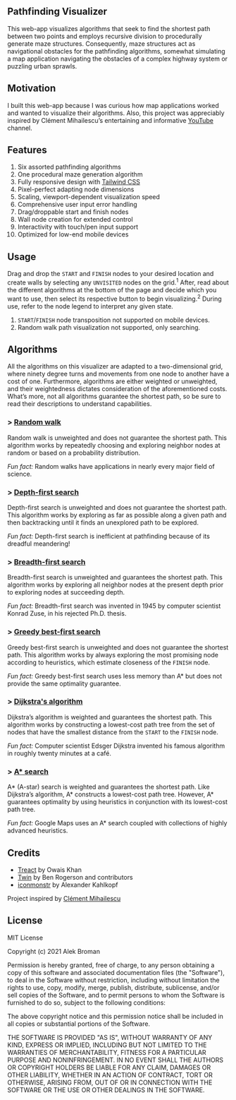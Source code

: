 ## Pathfinding Visualizer

This web-app visualizes algorithms that seek to find the shortest path between two points and employs recursive division to procedurally generate maze structures. Consequently, maze structures act as navigational obstacles for the pathfinding algorithms, somewhat simulating a map application navigating the obstacles of a complex highway system or puzzling urban sprawls.

## Motivation

I built this web-app because I was curious how map applications worked and wanted to visualize their algorithms. Also, this project was appreciably inspired by Clément Mihailescu’s entertaining and informative [YouTube](https://www.youtube.com/channel/UCaO6VoaYJv4kS-TQO_M-N_g) channel.

## Features

1.	Six assorted pathfinding algorithms
2.	One procedural maze generation algorithm
3.	Fully responsive design with [Tailwind CSS](https://github.com/tailwindlabs/tailwindcss)
4.	Pixel-perfect adapting node dimensions
5.	Scaling, viewport-dependent visualization speed
6.	Comprehensive user input error handling
7.	Drag/droppable start and finish nodes
8.	Wall node creation for extended control
9.	Interactivity with touch/pen input support
10.	Optimized for low-end mobile devices

## Usage

Drag and drop the `START` and `FINISH` nodes to your desired location and create walls by selecting any `UNVISITED` nodes on the grid.<sup>1</sup> After, read about the different algorithms at the bottom of the page and decide which you want to use, then select its respective button to begin visualizing.<sup>2</sup> During use, refer to the node legend to interpret any given state.

1.	`START`/`FINISH` node transposition not supported on mobile devices.
2.	Random walk path visualization not supported, only searching.

## Algorithms

All the algorithms on this visualizer are adapted to a two-dimensional grid, where ninety degree turns and movements from one node to another have a cost of one. Furthermore, algorithms are either weighted or unweighted, and their weightedness dictates consideration of the aforementioned costs. What’s more, not all algorithms guarantee the shortest path, so be sure to read their descriptions to understand capabilities.

### > [Random walk](https://en.wikipedia.org/wiki/Random_walk)

Random walk is unweighted and does not guarantee the shortest path. This algorithm works by repeatedly choosing and exploring neighbor nodes at random or based on a probability distribution.

*Fun fact:* Random walks have applications in nearly every major field of science.

### > [Depth-first search](https://en.wikipedia.org/wiki/Depth-first_search)

Depth-first search is unweighted and does not guarantee the shortest path. This algorithm works by exploring as far as possible along a given path and then backtracking until it finds an unexplored path to be explored.

*Fun fact:* Depth-first search is inefficient at pathfinding because of its dreadful meandering!

### > [Breadth-first search](https://en.wikipedia.org/wiki/Breadth-first_search)

Breadth-first search is unweighted and guarantees the shortest path. This algorithm works by exploring all neighbor nodes at the present depth prior to exploring nodes at succeeding depth.

*Fun fact:* Breadth-first search was invented in 1945 by computer scientist Konrad Zuse, in his rejected Ph.D. thesis.

### > [Greedy best-first search](https://en.wikipedia.org/wiki/Best-first_search)

Greedy best-first search is unweighted and does not guarantee the shortest path. This algorithm works by always exploring the most promising node according to heuristics, which estimate closeness of the `FINISH` node.

*Fun fact:* Greedy best-first search uses less memory than A* but does not provide the same optimality guarantee.

### > [Dijkstra's algorithm](https://en.wikipedia.org/wiki/Dijkstra%27s_algorithm)

Dijkstra’s algorithm is weighted and guarantees the shortest path. This algorithm works by constructing a lowest-cost path tree from the set of nodes that have the smallest distance from the `START` to the `FINISH` node.

*Fun fact:* Computer scientist Edsger Dijkstra invented his famous algorithm in roughly twenty minutes at a café.

### > [A* search](https://en.wikipedia.org/wiki/A*_search_algorithm)

A* (A-star) search is weighted and guarantees the shortest path. Like Dijkstra’s algorithm, A* constructs a lowest-cost path tree. However, A* guarantees optimality by using heuristics in conjunction with its lowest-cost path tree.

*Fun fact:* Google Maps uses an A* search coupled with collections of highly advanced heuristics.

## Credits

* [Treact](https://treact.owaiskhan.me) by Owais Khan
* [Twin](https://github.com/ben-rogerson/twin.macro) by Ben Rogerson and contributors
* [iconmonstr](https://iconmonstr.com) by Alexander Kahlkopf

Project inspired by [Clément Mihailescu](https://github.com/clementmihailescu)

## License

MIT License

Copyright (c) 2021 Alek Broman

Permission is hereby granted, free of charge, to any person obtaining a copy of this software and associated documentation files (the "Software"), to deal in the Software without restriction, including without limitation the rights to use, copy, modify, merge, publish, distribute, sublicense, and/or sell copies of the Software, and to permit persons to whom the Software is furnished to do so, subject to the following conditions:

The above copyright notice and this permission notice shall be included in all copies or substantial portions of the Software.

THE SOFTWARE IS PROVIDED "AS IS", WITHOUT WARRANTY OF ANY KIND, EXPRESS OR IMPLIED, INCLUDING BUT NOT LIMITED TO THE WARRANTIES OF MERCHANTABILITY, FITNESS FOR A PARTICULAR PURPOSE AND NONINFRINGEMENT. IN NO EVENT SHALL THE AUTHORS OR COPYRIGHT HOLDERS BE LIABLE FOR ANY CLAIM, DAMAGES OR OTHER LIABILITY, WHETHER IN AN ACTION OF CONTRACT, TORT OR OTHERWISE, ARISING FROM, OUT OF OR IN CONNECTION WITH THE SOFTWARE OR THE USE OR OTHER DEALINGS IN THE SOFTWARE.
